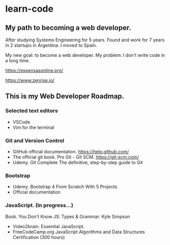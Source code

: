 # learn-code
## My path to becoming a web developer.

After studying Systems Engineering for 5 years. Found and work for 7 years in 2 startups in Argentina. I moved to Spain.

My new goal: to become a web developer.
My problem: I don't write code in a long time.

https://expensasonline.pro/

https://www.zenrise.io/

## This is my Web Developer Roadmap.

### Selected text editors
- VSCode
- Vim for the terminal

### Git and Version Control
- GitHub official documentation. https://help.github.com/
- The official git book. Pro Git - Git SCM. https://git-scm.com/
- Udemy. Git Complete The definitive, step-by-step guide to Git

### Bootstrap
- Udemy. Bootstrap 4 From Scratch With 5 Projects
- Official documentation

### JavaScript. (In progress...)
Book. You Don't Know JS: Types & Grammar: Kyle Simpson
- Video2brain. Essential JavaScript.
- FreeCodeCamp.org JavaScript Algorithms and Data Structures Certification (300 hours)
